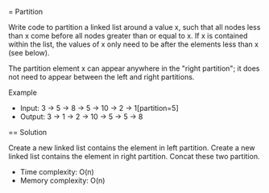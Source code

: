= Partition

Write code to partition a linked list around a value x, such that
all nodes less than x come before all nodes greater than or equal to x.
If x is contained within the list, the values of x only need to be after
the elements less than x (see below).

The partition element x can appear anywhere in the "right partition";
it does not need to appear between the left and right partitions.

Example
* Input: 3 -> 5 -> 8 -> 5 -> 10 -> 2 -> 1[partition=5]
* Output: 3 -> 1 -> 2 -> 10 -> 5 -> 5 -> 8

== Solution

Create a new linked list contains the element in left partition.
Create a new linked list contains the element in right partition.
Concat these two partition.
* Time complexity: O(n)
* Memory complexity: O(n)
